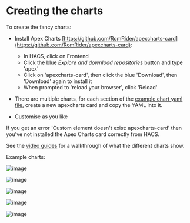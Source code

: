 # Creating the charts

To create the fancy charts:

- Install Apex Charts [https://github.com/RomRider/apexcharts-card](https://github.com/RomRider/apexcharts-card):
    - In HACS, click on Frontend
    - Click the blue *Explore and download repositories* button and type 'apex'
    - Click on 'apexcharts-card', then click the blue 'Download', then 'Download' again to install it
    - When prompted to 'reload your browser', click 'Reload'

- There are multiple charts, for each section of the
[example chart yaml file](https://raw.githubusercontent.com/springfall2008/batpred/main/templates/example_chart.yml),
create a new apexcharts card and copy the YAML into it.
- Customise as you like

If you get an error 'Custom element doesn't exist: apexcharts-card' then you've not installed the Apex Charts card correctly from HACS.

See the [video guides](video-guides.md) for a walkthrough of what the different charts show.

Example charts:

![image](https://github.com/springfall2008/batpred/assets/48591903/28f29756-2502-4079-9c75-398e8a1a0699)

![image](https://github.com/springfall2008/batpred/assets/48591903/4c3df49c-52e5-443f-b9c5-7a673c96b205)

![image](https://github.com/springfall2008/batpred/assets/48591903/5f1f504d-9251-4610-9403-2a5f4d0bf332)

![image](https://github.com/springfall2008/batpred/assets/48591903/c02d65cf-e502-4484-a58d-cff8fb93d0f3)

![image](https://github.com/springfall2008/batpred/assets/48591903/a96934d3-753a-49da-800b-925896f87cb6)
